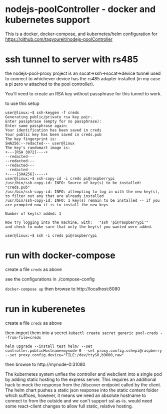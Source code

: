 # nodejs-poolController - docker and kubernetes support
This is a docker, docker-compose, and kubernetes/helm configuration for https://github.com/tagyoureit/nodejs-poolController 

# ssh tunnel to server with rs485
the nodejs-pool-proxy project is an socat->ssh->socat->device tunnel used to connect to whichever device has the
rs485 adapter installed (in my case a pi zero w attached to the pool controller).

You'll need to create an RSA key without passphrase for this tunnel to work.

to use this setup

```
user@linux:~$ ssh-keygen -f creds
Generating public/private rsa key pair.
Enter passphrase (empty for no passphrase):
Enter same passphrase again:
Your identification has been saved in creds
Your public key has been saved in creds.pub
The key fingerprint is:
SHA256:--redacted--- user@linux
The key's randomart image is:
+---[RSA 3072]----+
--redacted---
--redacted---
--redacted---
--redacted---
+----[SHA256]-----+
user@linux:~$ ssh-copy-id -i creds pi@raspberrypi
/usr/bin/ssh-copy-id: INFO: Source of key(s) to be installed: "creds.pub"
/usr/bin/ssh-copy-id: INFO: attempting to log in with the new key(s), to filter out any that are already installed
/usr/bin/ssh-copy-id: INFO: 1 key(s) remain to be installed -- if you are prompted now it is to install the new keys

Number of key(s) added: 1

Now try logging into the machine, with:   "ssh 'pi@raspberrypi'"
and check to make sure that only the key(s) you wanted were added.

user@linux:~$ ssh -i creds pi@raspberrypi

```

# run with docker-compose
create a file `creds` as above

see the configurations in ./compose-config

`docker-compose up`
then browse to http://localhost:8080

# run in kuberenetes
create a file `creds` as above

then import them into a secret
`kubectl create secret generic pool-creds --from-file=creds`

`helm upgrade --install test helm/ --set controller.publicHostname=mynode-0 --set proxy.config.ssh=pi@raspberry --set proxy.config.device="FILE:/dev/ttyS0,b9600,raw"`

then browse to http://mynode-0:31080

The kubernetes system unfies the controller and webclient into a single pod by adding static hosting to the express server. This requires an additional hack
to mock the response from the /discover endpoint called by the client. The helm chart pushes a static json response into the static content folder which suffices,
however, it means we need an absolute hostname to connect to from the outside and we can't support ssl as-is. would need some react-client changes to allow full static, relative hosting.
